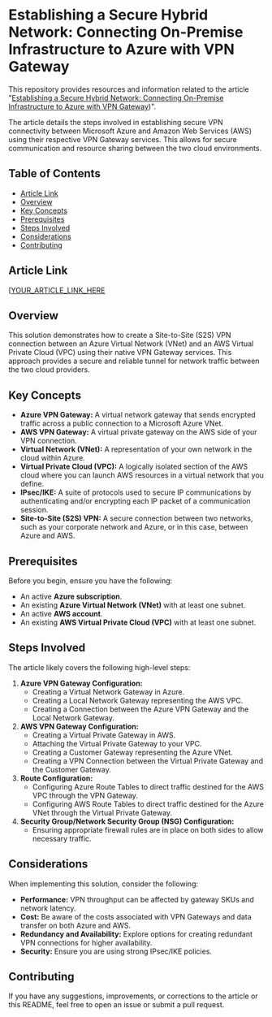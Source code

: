 # Establishing a Secure Hybrid Network: Connecting On-Premise Infrastructure to Azure with VPN Gateway

This repository provides resources and information related to the article "[Establishing a Secure Hybrid Network: Connecting On-Premise Infrastructure to Azure with VPN Gateway](https://medium.com/@cloudsecguy97/establishing-a-secure-hybrid-network-connecting-on-premise-infrastructure-to-azure-with-vpn-59e7a9c78c9b))".

The article details the steps involved in establishing secure VPN connectivity between Microsoft Azure and Amazon Web Services (AWS) using their respective VPN Gateway services. This allows for secure communication and resource sharing between the two cloud environments.

## Table of Contents

- [Article Link](#article-link)
- [Overview](#overview)
- [Key Concepts](#key-concepts)
- [Prerequisites](#prerequisites)
- [Steps Involved](#steps-involved)
- [Considerations](#considerations)
- [Contributing](#contributing)

## Article Link

[[YOUR_ARTICLE_LINK_HERE](YOUR_ARTICLE_LINK_HERE](https://medium.com/@cloudsecguy97/establishing-a-secure-hybrid-network-connecting-on-premise-infrastructure-to-azure-with-vpn-59e7a9c78c9b))

## Overview

This solution demonstrates how to create a Site-to-Site (S2S) VPN connection between an Azure Virtual Network (VNet) and an AWS Virtual Private Cloud (VPC) using their native VPN Gateway services. This approach provides a secure and reliable tunnel for network traffic between the two cloud providers.

## Key Concepts

-   **Azure VPN Gateway:** A virtual network gateway that sends encrypted traffic across a public connection to a Microsoft Azure VNet.
-   **AWS VPN Gateway:** A virtual private gateway on the AWS side of your VPN connection.
-   **Virtual Network (VNet):** A representation of your own network in the cloud within Azure.
-   **Virtual Private Cloud (VPC):** A logically isolated section of the AWS cloud where you can launch AWS resources in a virtual network that you define.
-   **IPsec/IKE:** A suite of protocols used to secure IP communications by authenticating and/or encrypting each IP packet of a communication session.
-   **Site-to-Site (S2S) VPN:** A secure connection between two networks, such as your corporate network and Azure, or in this case, between Azure and AWS.

## Prerequisites

Before you begin, ensure you have the following:

-   An active **Azure subscription**.
-   An existing **Azure Virtual Network (VNet)** with at least one subnet.
-   An active **AWS account**.
-   An existing **AWS Virtual Private Cloud (VPC)** with at least one subnet.

## Steps Involved

The article likely covers the following high-level steps:

1.  **Azure VPN Gateway Configuration:**
    -   Creating a Virtual Network Gateway in Azure.
    -   Creating a Local Network Gateway representing the AWS VPC.
    -   Creating a Connection between the Azure VPN Gateway and the Local Network Gateway.
2.  **AWS VPN Gateway Configuration:**
    -   Creating a Virtual Private Gateway in AWS.
    -   Attaching the Virtual Private Gateway to your VPC.
    -   Creating a Customer Gateway representing the Azure VNet.
    -   Creating a VPN Connection between the Virtual Private Gateway and the Customer Gateway.
3.  **Route Configuration:**
    -   Configuring Azure Route Tables to direct traffic destined for the AWS VPC through the VPN Gateway.
    -   Configuring AWS Route Tables to direct traffic destined for the Azure VNet through the Virtual Private Gateway.
4.  **Security Group/Network Security Group (NSG) Configuration:**
    -   Ensuring appropriate firewall rules are in place on both sides to allow necessary traffic.

## Considerations

When implementing this solution, consider the following:

-   **Performance:** VPN throughput can be affected by gateway SKUs and network latency.
-   **Cost:** Be aware of the costs associated with VPN Gateways and data transfer on both Azure and AWS.
-   **Redundancy and Availability:** Explore options for creating redundant VPN connections for higher availability.
-   **Security:** Ensure you are using strong IPsec/IKE policies.

## Contributing

If you have any suggestions, improvements, or corrections to the article or this README, feel free to open an issue or submit a pull request.
